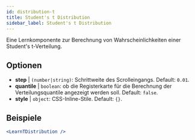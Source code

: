```yaml
---
id: distribution-t
title: Student's t Distribution
sidebar_label: Student's t Distribution
---
```


Eine Lernkomponente zur Berechnung von Wahrscheinlichkeiten einer Student's t-Verteilung.

## Optionen

* __step__ | `(number|string)`: Schrittweite des Scrolleingangs. Default: `0.01`.
* __quantile__ | `boolean`: ob die Registerkarte für die Berechnung der Verteilungsquantile angezeigt werden soll. Default: `false`.
* __style__ | `object`: CSS-Inline-Stile. Default: `{}`.


## Beispiele

```jsx live
<LearnTDistribution />
```

